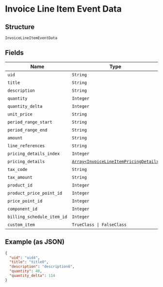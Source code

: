 
# Invoice Line Item Event Data

## Structure

`InvoiceLineItemEventData`

## Fields

| Name | Type | Tags | Description |
|  --- | --- | --- | --- |
| `uid` | `String` | Optional | - |
| `title` | `String` | Optional | - |
| `description` | `String` | Optional | - |
| `quantity` | `Integer` | Optional | - |
| `quantity_delta` | `Integer` | Optional | - |
| `unit_price` | `String` | Optional | - |
| `period_range_start` | `String` | Optional | - |
| `period_range_end` | `String` | Optional | - |
| `amount` | `String` | Optional | - |
| `line_references` | `String` | Optional | - |
| `pricing_details_index` | `Integer` | Optional | - |
| `pricing_details` | [`Array<InvoiceLineItemPricingDetail>`](../../doc/models/invoice-line-item-pricing-detail.md) | Optional | - |
| `tax_code` | `String` | Optional | - |
| `tax_amount` | `String` | Optional | - |
| `product_id` | `Integer` | Optional | - |
| `product_price_point_id` | `Integer` | Optional | - |
| `price_point_id` | `Integer` | Optional | - |
| `component_id` | `Integer` | Optional | - |
| `billing_schedule_item_id` | `Integer` | Optional | - |
| `custom_item` | `TrueClass \| FalseClass` | Optional | - |

## Example (as JSON)

```json
{
  "uid": "uid4",
  "title": "title0",
  "description": "description6",
  "quantity": 40,
  "quantity_delta": 114
}
```

